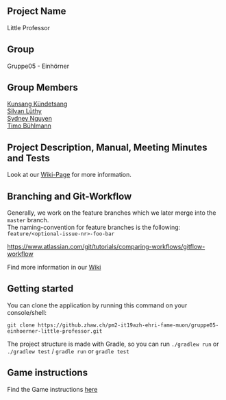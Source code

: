 ## Project Name
Little Professor

## Group
Gruppe05 - Einhörner

## Group Members
[Kunsang Kündetsang](https://github.zhaw.ch/kuendkun) <br>
[Silvan Lüthy](https://github.zhaw.ch/luethsil) <br>
[Sydney Nguyen](https://github.zhaw.ch/nguyesyd) <br>
[Timo Bühlmann](https://github.zhaw.ch/buehltim) <br>


## Project Description, Manual, Meeting Minutes and Tests

Look at our [Wiki-Page](https://github.zhaw.ch/pm2-it19azh-ehri-fame-muon/gruppe05-einhoerner-little-professor/wiki) for more information.

## Branching and Git-Workflow
Generally, we work on the feature branches which we later merge into the `master` branch.  
The naming-convention for feature branches is the following: `feature/<optional-issue-nr>-foo-bar`

https://www.atlassian.com/git/tutorials/comparing-workflows/gitflow-workflow

Find more information in our [Wiki](https://github.zhaw.ch/pm2-it19azh-ehri-fame-muon/gruppe05-einhoerner-little-professor/wiki/Git-Conventions)

## Getting started
You can clone the application by running this command on your console/shell: <br>
```
git clone https://github.zhaw.ch/pm2-it19azh-ehri-fame-muon/gruppe05-einhoerner-little-professor.git
```
The project structure is made with Gradle, so you can run ```./gradlew run``` or ```./gradlew test``` / ```gradle run``` or ```gradle test```

## Game instructions
Find the Game instructions [here](https://github.zhaw.ch/pm2-it19azh-ehri-fame-muon/gruppe05-einhoerner-little-professor/blob/master/docs/Game%20instruction%20LP.pdf)
